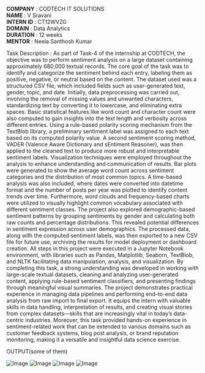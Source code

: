 **COMPANY** : CODTECH IT SOLUTIONS  
**NAME** : V Sravani  
**INTERN ID** : CT12WVZG  
**DOMAIN** : Data Analytics  
**DURATION** : 12 weeks  
**MENTOR** : Neela Santhosh Kumar 


Task Description : 
As part of Task-4 of the internship at CODTECH, the objective was to perform sentiment analysis on a large dataset containing approximately 680,000 textual records. The core goal of the task was to identify and categorize the sentiment behind each entry, labeling them as positive, negative, or neutral based on the content. The dataset used was a structured CSV file, which included fields such as user-generated text, gender, topic, and date. Initially, data preprocessing was carried out, involving the removal of missing values and unwanted characters, standardizing text by converting it to lowercase, and eliminating extra spaces. Basic statistical features like word count and character count were also computed to gain insights into the text length and verbosity across different entries. Using a rule-based polarity scoring mechanism from the TextBlob library, a preliminary sentiment label was assigned to each text based on its computed polarity value. A second sentiment scoring method, VADER (Valence Aware Dictionary and sEntiment Reasoner), was then applied to the cleaned text to produce more robust and interpretable sentiment labels. Visualization techniques were employed throughout the analysis to enhance understanding and communication of results. Bar plots were generated to show the average word count across sentiment categories and the distribution of most common topics. A time-based analysis was also included, where dates were converted into datetime format and the number of posts per year was plotted to identify content trends over time. Furthermore, word clouds and frequency-based charts were utilized to visually highlight common vocabulary associated with different sentiment classes. The project also explored demographic-based sentiment patterns by grouping sentiments by gender and calculating both raw counts and percentage distributions. This revealed potential differences in sentiment expression across user demographics. The processed data, along with the computed sentiment labels, was then exported to a new CSV file for future use, archiving the results for model deployment or dashboard creation. All steps in this project were executed in a Jupyter Notebook environment, with libraries such as Pandas, Matplotlib, Seaborn, TextBlob, and NLTK facilitating data manipulation, analysis, and visualization. By completing this task, a strong understanding was developed in working with large-scale textual datasets, cleaning and analyzing user-generated content, applying rule-based sentiment classifiers, and presenting findings through meaningful visual summaries. The project demonstrates practical experience in managing data pipelines and performing end-to-end data analysis from raw import to final export. It equips the intern with valuable skills in data handling, interpretation of results, and creating visual stories from complex datasets—skills that are increasingly vital in today’s data-centric industries. Moreover, this task provided hands-on experience in sentiment-related work that can be extended to various domains such as customer feedback systems, blog post analysis, or brand reputation monitoring, making it a versatile and insightful data science exercise.

OUTPUT(some of them)

![Image](https://github.com/user-attachments/assets/01802401-11d9-4b0a-9a04-1d6271cc96c5)
![Image](https://github.com/user-attachments/assets/09a3e895-7662-4e7f-a49a-61a5c990abf7)
![Image](https://github.com/user-attachments/assets/079c57f0-f96f-4ecb-888a-842b63d7874a)
![Image](https://github.com/user-attachments/assets/1c10dc4a-5dc5-42b5-a31b-b4fb58c4b934)
